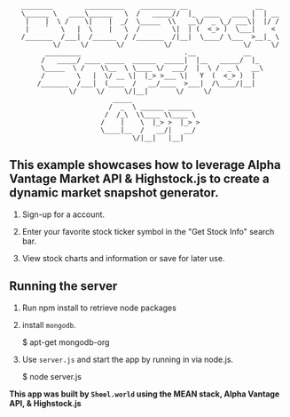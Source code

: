 
       ________        __________    _________ __                 __    
       \______ \   ____\______   \  /   _____//  |_  ____   ____ |  | __
        |    |  \ /    \|    |  _/  \_____  \\   __\/  _ \_/ ___\|  |/ /
        |    `   \   |  \    |   \  /        \|  | (  <_> )  \___|    < 
       /_______  /___|  /______  / /_______  /|__|  \____/ \___  >__|_ \
               \/     \/       \/          \/                  \/     \/
             _________                          .__            __   
            /   _____/ ____ _____  ______  _____|  |__   _____/  |_ 
            \_____  \ /    \\__  \ \____ \/  ___/  |  \ /  _ \   __\
            /        \   |  \/ __ \|  |_> >___ \|   Y  (  <_> )  |  
           /_______  /___|  (____  /   __/____  >___|  /\____/|__|  
                   \/     \/     \/|__|       \/     \/             
                              _____                 
                             /  _  \ ______ ______  
                            /  /_\  \\____ \\____ \ 
                           /    |    \  |_> >  |_> >
                           \____|__  /   __/|   __/ 
                                   \/|__|   |__| 


## This example showcases how to leverage Alpha Vantage Market API & Highstock.js to create a dynamic market snapshot generator.

1) Sign-up for a account.

2) Enter your favorite stock ticker symbol in the "Get Stock Info" search bar.

3) View stock charts and information or save for later use.

## Running the server

1) Run npm install to retrieve node packages

2) install `mongodb`.
    
    $ apt-get mongodb-org

2) Use `server.js` and start the app by running in via node.js.

    $ node server.js

**This app was built by `Sheel.world` using the MEAN stack, Alpha Vantage API, & Highstock.js**
